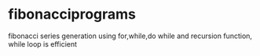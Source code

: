 # fibonacciprograms
fibonacci series generation using for,while,do while and recursion function,
while loop is efficient
